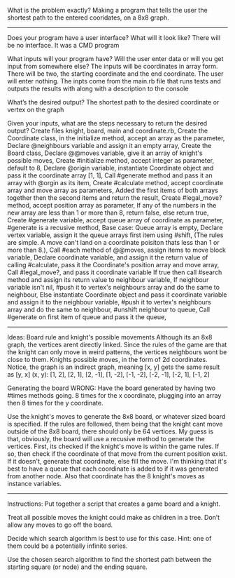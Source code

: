 What is the problem exactly?
Making a program that tells the user the shortest path to the entered cooridates, on a 8x8 graph.
________________________________________________________________________________________________________________________________________________________________________________
Does your program have a user interface? What will it look like?
There will be no interface. It was a CMD program

What inputs will your program have? Will the user enter data or will you get input from somewhere else?
The inputs will be coordinates in array form. There will be two, the starting coordinate and the end coordinate. The user will enter nothing. The inpts come from the main.rb file that runs tests and outputs the results with along with a description to the console

What’s the desired output?
The shortest path to the desired coordinate or vertex on the graph

Given your inputs, what are the steps necessary to return the desired output?
Create files knight, board, main and coordinate.rb,
Create the Coordinate class,
in the initialize method, accept an array as the parameter,
Declare @neighbours variable and assign it an empty array,
Create the Board class,
Declare @@moves variable, give it an array of knight's possible moves,
Create #initialize method, accept integer as parameter, default to 8,
Declare @origin variable, instantiate Coordinate object and pass it the coordinate array [1, 1],
Call #generate method and pass it an array with @orgin as its item,
Create #calculate method, accept coordinate array and move array as parameters,
Added the first items of both arrays together then the second items and return the result,
Create #legal_move? method, accept position array as parameter,
If any of the numbers in the new array are less than 1 or more than 8, return false,
else return true,
Create #generate variable, accept queue array of coordinate as parameter,
#generate is a recusive method,
Base case: Queue array is empty,
Declare vertex variable, assign it the queue arrays first item using #shift,
(The rules are simple. A move can't land on a coordinate poisiton thats less than 1 or more than 8.),
Call #each method of @@moves, assign items to move block variable,
Declare coordinate variable, and assign it the return value of calling #calculate, pass it the Coordinate's position array and move array,
Call #legal_move?, and pass it coordinate variable
If true then call #search method and assign its return value to neighbour variable,
If neighbour variable isn't nil, #push it to vertex's neighbours array and do the same to neighbour,
Else instantiate Coordinate object and pass it coordinate variable and assign it to the neighbour variable,
#push it to vertex's neighbours array and do the same to neighbour,
#unshift neighbour to queue,
Call #generate on first item of queue and pass it the queue,
________________________________________________________________________________________________________________________________________________________________________________
Ideas:
Board rule and knight's possible movements
Although its an 8x8 graph, the vertices arent directly linked. Since the rules of the game are that the knight can only move in weird patterns, the vertices neighbours
wont be close to them.
Knights possible moves, in the form of 2d coordinates. Notice, the graph is an indirect graph, meaning [x, y] gets the same result as [y, x]
(x, y): [1, 2], [2, 1], [2, -1], [1, -2], [-1, -2], [-2, -1], [-2, 1], [-1, 2]

Generating the board
WRONG: Have the board generated by having two #times methods going. 8 times for the x coordinate, plugging into an array then 8 times for the y coordinate.

Use the knight's moves to generate the 8x8 board, or whatever sized board is specified. If the rules are followed, them being that the knight cant move outside of the 8x8 board, there should only be 64 vertices. My guess is that, obviously, the board will use a recusive method to generate the vertices. First, its checked if the knight's move is
within the game rules. If so, then check if the coordinate of that move from the current position exist. If it doesn't, generate that coordinate, else fill the move. I'm thinking that it's best to have a queue that each coordinate is added to if it was generated from another node. Also that coordinate has the 8 knight's moves as instance variables.
________________________________________________________________________________________________________________________________________________________________________________
Instructions: 
Put together a script that creates a game board and a knight.

Treat all possible moves the knight could make as children in a tree. Don’t allow any moves to go off the board.

Decide which search algorithm is best to use for this case. Hint: one of them could be a potentially infinite series.

Use the chosen search algorithm to find the shortest path between the starting square (or node) and the ending square.